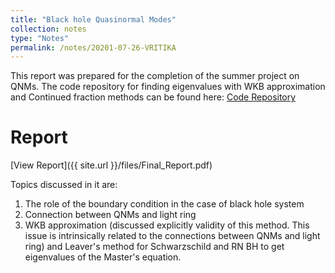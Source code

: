 ```yaml
---
title: "Black hole Quasinormal Modes"
collection: notes
type: "Notes"
permalink: /notes/20201-07-26-VRITIKA
---
```


This report was prepared for the completion of the summer project on QNMs. The code repository for finding eigenvalues with WKB approximation and Continued fraction methods can be found here: [Code Repository](https://github.com/AshleyChraya/QNM_Vritika)

Report
======
[View Report]({{ site.url }}/files/Final_Report.pdf)

Topics discussed in it are:
1) The role of the boundary condition in the case of black hole system
2) Connection between QNMs and light ring
3) WKB approximation (discussed explicitly validity of this method. This issue is intrinsically related to the connections between QNMs and light ring) and Leaver's method for Schwarzschild and RN BH to get eigenvalues of the Master's equation.